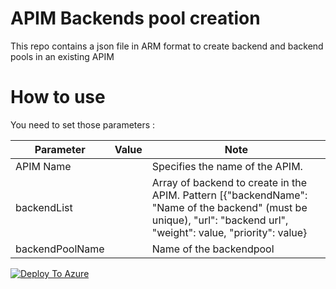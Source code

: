 # APIM Backends pool creation

This repo contains a json file in ARM format to create backend and backend pools in an existing APIM

# How to use

You need to set those parameters :

| Parameter | Value | Note |
| --- | --- | ------------- |
|APIM Name||Specifies the name of the APIM.|
|backendList||Array of backend to create in the APIM. Pattern [{"backendName": "Name of the backend" (must be unique), "url": "backend url", "weight": value, "priority": value}| 
|backendPoolName||Name of the backendpool|

[![Deploy To Azure](https://raw.githubusercontent.com/apim-backends/RAG/master/images/deploytoazure.svg?sanitize=true)](https://portal.azure.com/#create/Microsoft.Template/uri/https%3A%2F%2Fraw.githubusercontent.com%2Fdeuch%2Fapim-backends%2Fmain%2Fdeployment.json)
